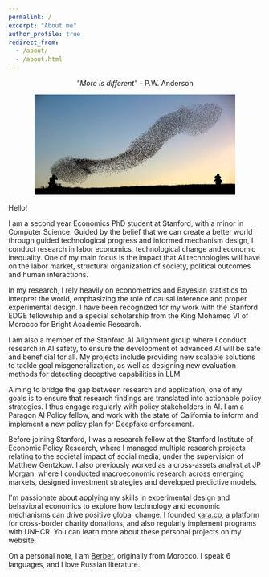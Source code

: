 ```yaml
---
permalink: /
excerpt: "About me"
author_profile: true
redirect_from: 
  - /about/
  - /about.html
---
```


<p align="center">
  <em>"More is different"</em> - P.W. Anderson
</p>

<p align="center">
  <img src="/images/birds.jpeg" height = "200" width="400"/>
</p>


Hello!

I am a second year Economics PhD student at Stanford, with a minor in Computer Science. Guided by the belief that we can create a better world through guided technological progress and informed mechanism design, I conduct research in labor economics, technological change and economic inequality. One of my main focus is the impact that AI technologies will have on the labor market, structural organization of society, political outcomes and human interactions. 

In my research, I rely heavily on econometrics and Bayesian statistics to interpret the world, emphasizing the role of causal inference and proper experimental design.  I have been recognized for my work with the Stanford EDGE fellowship and a special scholarship from the King Mohamed VI of Morocco for Bright Academic Research.

I am also a member of the Stanford AI Alignment group where I conduct research in AI safety, to ensure the development of advanced AI will be safe and beneficial for all. My projects include providing new scalable solutions to tackle goal misgeneralization, as well as designing new evaluation methods for detecting deceptive capabilities in LLM. 

Aiming to bridge the gap between research and application, one of my goals is to ensure that research findings are translated into actionable policy strategies. I thus engage regularly with policy stakeholders in AI. I am a Paragon AI Policy fellow, and work with the state of California to inform and implement a new policy plan for Deepfake enforcement.

Before joining Stanford, I was a research fellow at the Stanford Institute of Economic Policy Research, where I managed multiple research projects relating to the societal impact of social media, under the supervision of Matthew Gentzkow. I also previously worked as a cross-assets analyst at JP Morgan, where I conducted macroeconomic research across emerging markets, designed investment strategies and developed predictive models. 

I'm passionate about applying my skills in experimental design and behavioral economics to explore how technology and economic mechanisms can drive positive global change. I founded [kara.co](http://kara.co/), a platform for cross-border charity donations, and also regularly implement programs with UNHCR. You can learn more about these personal projects on my website. 

On a personal note, I am [Berber](https://en.wikipedia.org/wiki/Berbers), originally from Morocco. I speak 6 languages, and I love Russian literature. 
